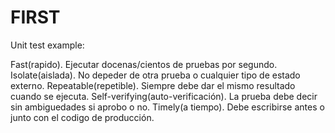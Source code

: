 # FIRST

Unit test example:

Fast(rapido). Ejecutar docenas/cientos de pruebas por segundo.
Isolate(aislada). No depeder de otra prueba o cualquier tipo de estado externo.
Repeatable(repetible). Siempre debe dar el mismo resultado cuando se ejecuta.
Self-verifying(auto-verificación). La prueba debe decir sin ambiguedades si aprobo o no.
Timely(a tiempo). Debe escribirse antes o junto con el codigo de producción.
